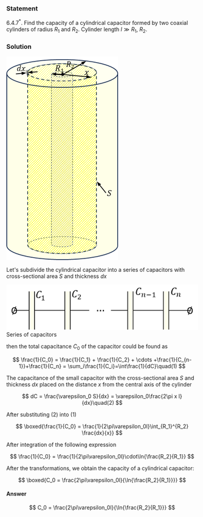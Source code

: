 ###  Statement

$6.4.7^*.$ Find the capacity of a cylindrical capacitor formed by two coaxial cylinders of radius $R_1$ and $R_2$. Cylinder length $l \gg R_1$, $R_2$.

### Solution

![ For problem $6.4.7^*$ |294x534, 24%](../../img/6.4.7/6.4.7_1.png)

Let's subdivide the cylindrical capacitor into a series of capacitors with cross-sectional area $S$ and thickness $dx$

![ Series of capacitors |606x143, 54%](../../img/6.4.7/6.4.7_2.png)  Series of capacitors

then the total capacitance $C_0$ of the capacitor could be found as

$$
\frac{1}{C_0} = \frac{1}{C_1} + \frac{1}{C_2} + \cdots +\frac{1}{C_{n-1}}+\frac{1}{C_n} = \sum_i\frac{1}{C_i}=\int\frac{1}{dC}\quad(1)
$$

The capacitance of the small capacitor with the cross-sectional area $S$ and thickness $dx$ placed on the distance $x$ from the central axis of the cylinder

$$
dC = \frac{\varepsilon_0 S}{dx} = \varepsilon_0\frac{2\pi x l}{dx}\quad(2)
$$

After substituting $(2)$ into $(1)$

$$
\boxed{\frac{1}{C_0} = \frac{1}{2\pi\varepsilon_0l}\int_{R_1}^{R_2} \frac{dx}{x}}
$$

After integration of the following expression

$$
\frac{1}{C_0} = \frac{1}{2\pi\varepsilon_0l}\cdot\ln{\frac{R_2}{R_1}}
$$

After the transformations, we obtain the capacity of a cylindrical capacitor:

$$
\boxed{C_0 = \frac{2\pi\varepsilon_0l}{\ln{\frac{R_2}{R_1}}}}
$$

#### Answer

$$
C_0 = \frac{2\pi\varepsilon_0l}{\ln{\frac{R_2}{R_1}}}
$$